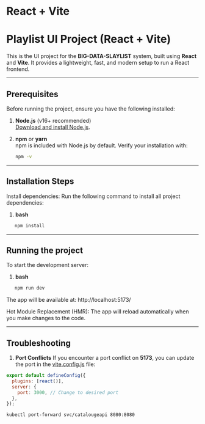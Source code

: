 # React + Vite

# Playlist UI Project (React + Vite)

This is the UI project for the **BIG-DATA-SLAYLIST** system, built using **React** and **Vite**. It provides a lightweight, fast, and modern setup to run a React frontend.

---

## Prerequisites

Before running the project, ensure you have the following installed:

1. **Node.js** (v16+ recommended)  
   [Download and install Node.js](https://nodejs.org/).

2. **npm** or **yarn**  
   npm is included with Node.js by default. Verify your installation with:  
   ```bash
   npm -v

---
## Installation Steps

Install dependencies:
Run the following command to install all project dependencies:
1. **bash**
```bash
   npm install
```
---
## Running the project
To start the development server:
1. **bash**
```bash
   npm run dev
```
The app will be available at: http://localhost:5173/

Hot Module Replacement (HMR): The app will reload automatically when you make changes to the code.

---
## Troubleshooting


1. **Port Conflicts**
If you encounter a port conflict on **5173**, you can update the port in the [vite.config.js](./vite.config.js) file:

```javascript
export default defineConfig({
  plugins: [react()],
  server: {
    port: 3000, // Change to desired port
  },
});
```

```bash
kubectl port-forward svc/catalougeapi 8080:8080
```